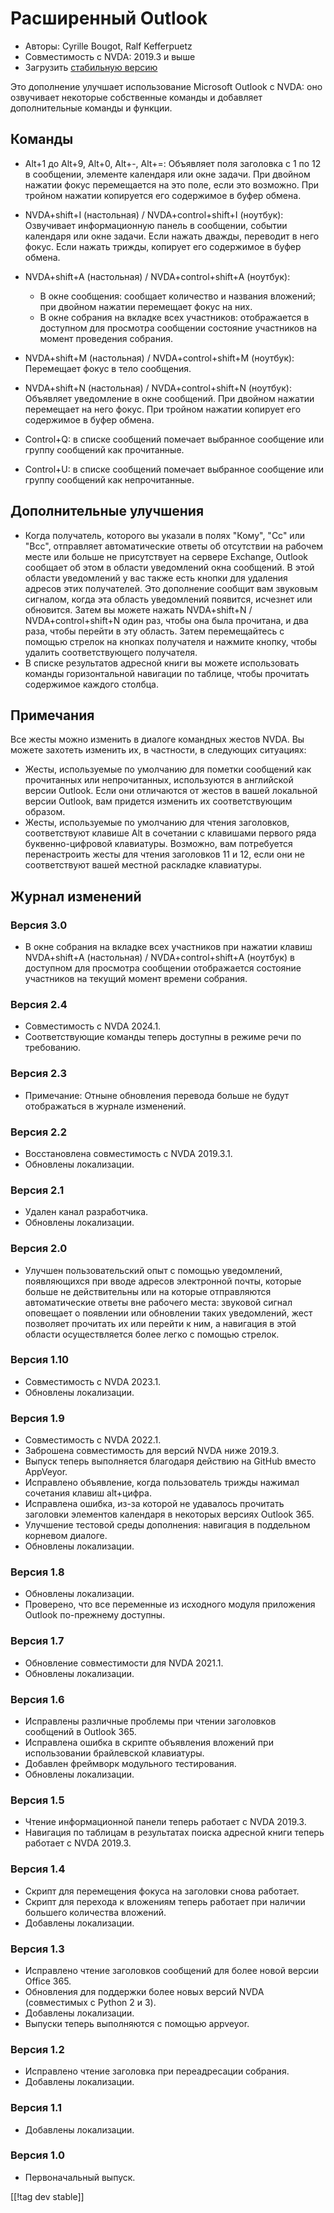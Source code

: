 # Расширенный Outlook #

* Авторы: Cyrille Bougot, Ralf Kefferpuetz
* Совместимость с NVDA: 2019.3 и выше
* Загрузить [стабильную версию][1]

Это дополнение улучшает использование Microsoft Outlook с NVDA: оно
озвучивает некоторые собственные команды и добавляет дополнительные команды
и функции.

## Команды

* Alt+1 до Alt+9, Alt+0, Alt+-, Alt+=: Объявляет поля заголовка с 1 по 12 в
  сообщении, элементе календаря или окне задачи. При двойном нажатии фокус
  перемещается на это поле, если это возможно. При тройном нажатии
  копируется его содержимое в буфер обмена.
* NVDA+shift+I (настольная) / NVDA+control+shift+I (ноутбук): Озвучивает
  информационную панель в сообщении, событии календаря или окне задачи. Если
  нажать дважды, переводит в него фокус. Если нажать трижды, копирует его
  содержимое в буфер обмена.
* NVDA+shift+A (настольная) / NVDA+control+shift+A (ноутбук):
  
    * В окне сообщения: сообщает количество и названия вложений; при двойном
      нажатии перемещает фокус на них.
    * В окне собрания на вкладке всех участников: отображается в доступном
      для просмотра сообщении состояние участников на момент проведения
      собрания.

* NVDA+shift+M (настольная) / NVDA+control+shift+M (ноутбук): Перемещает
  фокус в тело сообщения.
* NVDA+shift+N (настольная) / NVDA+control+shift+N (ноутбук): Объявляет
  уведомление в окне сообщений. При двойном нажатии перемещает на него
  фокус. При тройном нажатии копирует его содержимое в буфер обмена.
* Control+Q: в списке сообщений помечает выбранное сообщение или группу
  сообщений как прочитанные.
* Control+U: в списке сообщений помечает выбранное сообщение или группу
  сообщений как непрочитанные.

## Дополнительные улучшения

* Когда получатель, которого вы указали в полях "Кому", "Cc" или "Bcc",
  отправляет автоматические ответы об отсутствии на рабочем месте или больше
  не присутствует на сервере Exchange, Outlook сообщает об этом в области
  уведомлений окна сообщений. В этой области уведомлений у вас также есть
  кнопки для удаления адресов этих получателей.  Это дополнение сообщит вам
  звуковым сигналом, когда эта область уведомлений появится, исчезнет или
  обновится. Затем вы можете нажать NVDA+shift+N / NVDA+control+shift+N один
  раз, чтобы она была прочитана, и два раза, чтобы перейти в эту
  область. Затем перемещайтесь с помощью стрелок на кнопках получателя и
  нажмите кнопку, чтобы удалить соответствующего получателя.
* В списке результатов адресной книги вы можете использовать команды
  горизонтальной навигации по таблице, чтобы прочитать содержимое каждого
  столбца.
  
## Примечания

Все жесты можно изменить в диалоге командных жестов NVDA. Вы можете захотеть
изменить их, в частности, в следующих ситуациях:

* Жесты, используемые по умолчанию для пометки сообщений как прочитанных или
  непрочитанных, используются в английской версии Outlook. Если они
  отличаются от жестов в вашей локальной версии Outlook, вам придется
  изменить их соответствующим образом.
* Жесты, используемые по умолчанию для чтения заголовков, соответствуют
  клавише Alt в сочетании с клавишами первого ряда буквенно-цифровой
  клавиатуры. Возможно, вам потребуется перенастроить жесты для чтения
  заголовков 11 и 12, если они не соответствуют вашей местной раскладке
  клавиатуры.

## Журнал изменений

### Версия 3.0

* В окне собрания на вкладке всех участников при нажатии клавиш NVDA+shift+A
  (настольная) / NVDA+control+shift+A (ноутбук) в доступном для просмотра
  сообщении отображается состояние участников на текущий момент времени
  собрания.

### Версия 2.4

* Совместимость с NVDA 2024.1.
* Соответствующие команды теперь доступны в режиме речи по требованию.

### Версия 2.3

* Примечание: Отныне обновления перевода больше не будут отображаться в
  журнале изменений.

### Версия 2.2

* Восстановлена совместимость с NVDA 2019.3.1.
* Обновлены локализации.

### Версия 2.1

* Удален канал разработчика.
* Обновлены локализации.

### Версия 2.0

* Улучшен пользовательский опыт с помощью уведомлений, появляющихся при
  вводе адресов электронной почты, которые больше не действительны или на
  которые отправляются автоматические ответы вне рабочего места: звуковой
  сигнал оповещает о появлении или обновлении таких уведомлений, жест
  позволяет прочитать их или перейти к ним, а навигация в этой области
  осуществляется более легко с помощью стрелок.

### Версия 1.10

* Совместимость с NVDA 2023.1.
* Обновлены локализации.

### Версия 1.9

* Совместимость с NVDA 2022.1.
* Заброшена совместимость для версий NVDA ниже 2019.3.
* Выпуск теперь выполняется благодаря действию на GitHub вместо AppVeyor.
* Исправлено объявление, когда пользователь трижды нажимал сочетания клавиш
  alt+цифра.
* Исправлена ошибка, из-за которой не удавалось прочитать заголовки
  элементов календаря в некоторых версиях Outlook 365.
* Улучшение тестовой среды дополнения: навигация в поддельном корневом
  диалоге.
* Обновлены локализации.

### Версия 1.8

* Обновлены локализации.
* Проверено, что все переменные из исходного модуля приложения Outlook
  по-прежнему доступны.

### Версия 1.7

* Обновление совместимости для NVDA 2021.1.
* Обновлены локализации.

### Версия 1.6

* Исправлены различные проблемы при чтении заголовков сообщений в Outlook
  365.
* Исправлена ошибка в скрипте объявления вложений при использовании
  брайлевской клавиатуры.
* Добавлен фреймворк модульного тестирования.
* Обновлены локализации.

### Версия 1.5

* Чтение информационной панели теперь работает с NVDA 2019.3.
* Навигация по таблицам в результатах поиска адресной книги теперь работает
  с NVDA 2019.3.

### Версия 1.4

* Скрипт для перемещения фокуса на заголовки снова работает.
* Скрипт для перехода к вложениям теперь работает при наличии большего
  количества вложений.
* Добавлены локализации.

### Версия 1.3

* Исправлено чтение заголовков сообщений для более новой версии Office 365.
* Обновления для поддержки более новых версий NVDA (совместимых с Python 2 и
  3).
* Добавлены локализации.
* Выпуски теперь выполняются с помощью appveyor.

### Версия 1.2

* Исправлено чтение заголовка при переадресации собрания.
* Добавлены локализации.

### Версия 1.1

* Добавлены локализации.

### Версия 1.0

* Первоначальный выпуск.

[[!tag dev stable]]

[1]: https://www.nvaccess.org/addonStore/legacy?file=outlookextended
